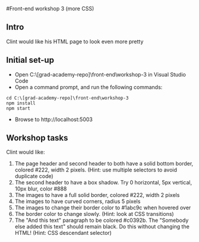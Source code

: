 #Front-end workshop 3 (more CSS)
## Intro
Clint would like his HTML page to look even more pretty
## Initial set-up
* Open C:\\[grad-academy-repo]\front-end\workshop-3 in Visual Studio Code  
* Open a command prompt, and run the following commands:
```
cd C:\[grad-academy-repo]\front-end\workshop-3
npm install
npm start
```
* Browse to http://localhost:5003

## Workshop tasks
Clint would like:

1. The page header and second header to both have a solid bottom border, colored #222, width 2 pixels. (Hint: use multiple selectors to avoid duplicate code)
2. The second header to have a box shadow. Try 0 horizontal, 5px vertical, 10px blur, color #888
3. The images to have a full solid border, colored #222, width 2 pixels
4. The images to have curved corners, radius 5 pixels
6. The images to change their border color to #1abc9c when hovered over
7. The border color to change slowly. (Hint: look at CSS transitions)
8. The "And this text" paragraph to be colored #c0392b. The "Somebody else added this text" should remain black. Do this without changing the HTML! (Hint: CSS descendant selector)